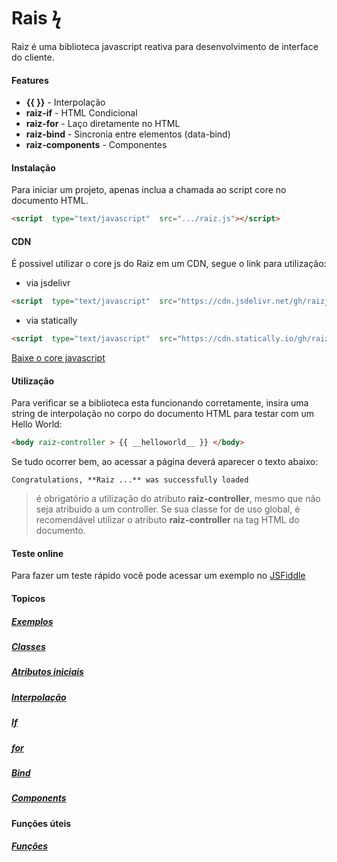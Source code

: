 
# Rais ϟ

Raiz é uma biblioteca javascript reativa para desenvolvimento de interface do cliente.

#### Features

  - **{{ }}** - Interpolação
  - **raiz-if** - HTML Condicional
  - **raiz-for** - Laço diretamente no HTML
  - **raiz-bind** - Sincronia entre elementos (data-bind)
  - **raiz-components** - Componentes

#### Instalação
Para iniciar um projeto, apenas inclua a chamada ao script core no documento HTML.

```html
<script  type="text/javascript"  src=".../raiz.js"></script>
```

#### CDN
É possivel utilizar o core js do Raiz em um CDN, segue o link para utilização:

- via jsdelivr
```html
<script  type="text/javascript"  src="https://cdn.jsdelivr.net/gh/raizjs/raiz@master/dist/raiz.min.js"></script>
```

- via statically
```html
<script  type="text/javascript"  src="https://cdn.statically.io/gh/raizjs/raiz/318dca46/dist/raiz.min.js"></script>
```

[Baixe o core javascript](https://cdn.jsdelivr.net/gh/raizjs/raiz@master/dist/raiz.min.zip)

#### Utilização
Para verificar se a biblioteca esta funcionando corretamente, insira uma string de interpolação no corpo do documento HTML para testar com um Hello World:
```html
<body raiz-controller > {{ __helloworld__ }} </body>
```
Se tudo ocorrer bem, ao acessar a página deverá aparecer o texto abaixo:
```
Congratulations, **Raiz ...** was successfully loaded
```

> é obrigatório a utilização do atributo **raiz-controller**, mesmo que não seja atribuido a um controller.
> Se sua classe for de uso global, é recomendável utilizar o atributo **raiz-controller** na tag HTML do documento.

#### Teste online
Para fazer um teste rápido você pode acessar um exemplo no [JSFiddle](https://jsfiddle.net/wallrio/8vwfb9dc/)

#### Topicos

##### [Exemplos](help/examples.md)
##### [Classes](help/classes.md)
##### [Atributos iniciais](help/attributes.md)
##### [Interpolação](help/interpolation.md)
##### [If](help/if.md)
##### [for](help/for.md)
##### [Bind](help/bind.md)
##### [Components](help/components.md)

#### Funções úteis
##### [Funções](help/functions.md)